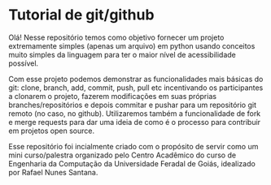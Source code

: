 # Tutorial de git/github

Olá! Nesse repositório temos como objetivo fornecer um projeto extremamente simples (apenas um arquivo) em python usando conceitos muito simples da linguagem para ter o maior nível de acessibilidade possível.

Com esse projeto podemos demonstrar as funcionalidades mais básicas do git: clone, branch, add, commit, push, pull etc incentivando os participantes a clonarem o projeto, fazerem modificações em suas próprias branches/repositórios e depois commitar e pushar para um repositório git remoto (no caso, no github). Utilizaremos também a funcionalidade de fork e merge requests para dar uma ideia de como é o processo para contribuir em projetos open source.

Esse repositório foi incialmente criado com o propósito de servir como um mini curso/palestra organizado pelo Centro Acadêmico do curso de Engenharia da Computação da Universidade Feradal de Goiás, idealizado por Rafael Nunes Santana.

